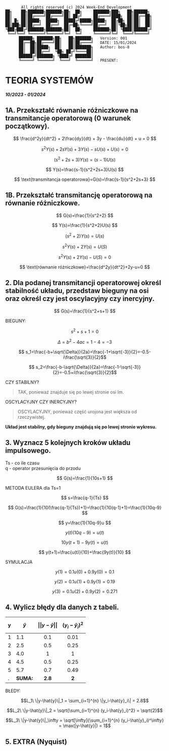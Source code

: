 ```
       All rights reserved (c) 2024 Week-End Development
██╗    ██╗███████╗███████╗██╗  ██╗     ███████╗███╗   ██╗██████╗
██║    ██║██╔════╝██╔════╝██║ ██╔╝     ██╔════╝████╗  ██║██╔══██╗
██║ █╗ ██║█████╗  █████╗  █████╔╝█████╗█████╗  ██╔██╗ ██║██║  ██║
██║███╗██║██╔══╝  ██╔══╝  ██╔═██╗╚════╝██╔══╝  ██║╚██╗██║██║  ██║
╚███╔███╔╝███████╗███████╗██║  ██╗     ███████╗██║ ╚████║██████╔╝
 ╚══╝╚══╝ ╚══════╝╚══════╝╚═╝  ╚═╝     ╚══════╝╚═╝  ╚═══╝╚═════╝
      ██████╗ ███████╗██╗   ██╗███████╗   Version: 001
      ██╔══██╗██╔════╝██║   ██║██╔════╝   DATE: 15/01/2024
      ██║  ██║█████╗  ██║   ██║███████╗   Author: bos-8
      ██║  ██║██╔══╝  ╚██╗ ██╔╝╚════██║
      ██████╔╝███████╗ ╚████╔╝ ███████║
      ╚═════╝ ╚══════╝  ╚═══╝  ╚══════╝   PRESENT:
```
# TEORIA SYSTEMÓW
***10/2023 - 01/2024***

## 1A. Przekształć równanie różniczkowe na transmitancje operatorową (0 warunek początkowy).

$$ \frac{d^2y}{dt^2} + 2\frac{dy}{dt} + 3y - \frac{du}{dt} + u = 0 $$

$$ s^2Y(s) + 2sY(s) + 3Y(s) - sU(s) + U(s) = 0 $$

$$ (s^2+2s+3)Y(s) = (s-1)U(s) $$

$$ Y(s)=\frac{s-1}{s^2+2s+3}U(s) $$

$$ \text{transmitancja operatorowa}=G(s)=\frac{s-1}{s^2+2s+3} $$

## 1B. Przekształć transmitancję operatorową na równanie różniczkowe.

$$ G(s)=\frac{1}{s^2+2} $$

$$ Y(s)=\frac{1}{s^2+2}U(s) $$

$$ (s^2+2)Y(s)=U(s) $$

$$ s^2Y(s)+2Y(s)=U(S) $$

$$ s^2Y(s)+2Y(s)-U(S)=0 $$

$$ \text{równanie różniczkowe}=\frac{d^2y}{dt^2}+2y-u=0 $$

## 2. Dla podanej transmitancji operatorowej określ stabilność układu, przedstaw bieguny na osi oraz określ czy jest oscylacyjny czy inercyjny.

$$ G(s)=\frac{1}{s^2+s+1} $$

BIEGUNY:

$$ s^2+s+1=0 $$

$$ \Delta=b^2-4ac=1-4=-3 $$

$$ s_1=\frac{-b+\sqrt{\Delta}}{2a}=\frac{-1+\sqrt{-3}}{2}=-0.5-i\frac{\sqrt{3}}{2}$$

$$ s_2=\frac{-b-\sqrt{\Delta}}{2a}=\frac{-1-\sqrt{-3}}{2}=-0.5+i\frac{\sqrt{3}}{2}$$

CZY STABILNY?
> TAK, ponieważ znajduje się po lewej stronie osi Im.

OSCYLACYJNY CZY INERCYJNY?
> OSCYLACYJNY, ponieważ część urojona jest większa od rzeczywistej.

**Układ jest stabilny, gdy bieguny znajdują się po lewej stronie wykresu.**

## 3. Wyznacz 5 kolejnych kroków układu impulsowego.
Ts - co ile czasu \
q - operator przesunięcia do przodu

$$ G(s)=\frac{1}{10s+1} $$

METODA EULERA dla Ts=1

$$ s=\frac{q-1}{Ts} $$

$$ G(s)=\frac{1}{10(\frac{q-1}{Ts})+1}=\frac{1}{10(q-1)+1}=\frac{1}{10q-9} $$

$$ y=\frac{1}{10q-9}u $$

$$ y(t)(10q-9)=u(t) $$

$$ 10y(t+1)-9y(t)=u(t) $$

$$ y(t+1)=\frac{u(t)}{10}+\frac{9y(t)}{10} $$

SYMULACJA

$$ y(1)=0.1u(0)+0.9y(0)=0.1 $$

$$ y(2)=0.1u(1)+0.9y(1)=0.19 $$

$$ y(3)=0.1u(2)+0.9y(2)=0.271 $$

## 4. Wylicz błędy dla danych z tabeli.

y  |$$\hat{y}$$|$$\|\|y-\hat{y}\|\|$$|$$(y_i-\hat{y}_i)^2$$
---|---|:---:|:---:
1  |1.1|0.1  |0.01
2  |2.5|0.5  |0.25
3  |4.0|1    |1
4  |4.5|0.5  |0.25
5  |5.7|0.7  |0.49
. |**SUMA:**|**2.8**  |**2**|

BŁEDY:
```math
L_1\ \|y-\hat{y}\|_1 = \sum_{i=1}^{n} \|y_i-\hat{y}_i\| = 2.8
```
```math
L_2\ \|y-\hat{y}\|_2 = \sqrt{\sum_{i=1}^{n} (y_i-\hat{y}_i)^2} = \sqrt{2}
```
```math
L_3\ \|y-\hat{y}\|_\infty = \sqrt[\infty]{\sum_{i=1}^{n} (y_i-\hat{y}_i)^\infty} = \max(|y-\hat{y}|) = 1
```

## 5. EXTRA (Nyquist)
